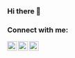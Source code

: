 ### Hi there 👋

### Connect with me:

[<img align="left" alt="boretobg | Facebook" width="22px" src="https://www.google.com/url?sa=i&url=https%3A%2F%2Ftoppng.com%2Ffacebook-logo-PNG-free-PNG-Images_79972&psig=AOvVaw2aXSLdI3yJk9MSqG4fVV1A&ust=1612124832170000&source=images&cd=vfe&ved=0CAIQjRxqFwoTCOjOtre_xO4CFQAAAAAdAAAAABAD" />][facebook]
[<img align="left" alt="boretobg | Instagram" width="22px" src="https://www.google.com/url?sa=i&url=https%3A%2F%2Fwww.stickpng.com%2Fimg%2Ficons-logos-emojis%2Ftech-companies%2Finstagram-logo&psig=AOvVaw0Mn_MWHwR5ngrhakau-oJL&ust=1612124872720000&source=images&cd=vfe&ved=0CAIQjRxqFwoTCJi6xKW_xO4CFQAAAAAdAAAAABAD" />][instagram]
[<img align="left" alt="boretobg | Youtube" width="22px" src="https://www.google.com/url?sa=i&url=https%3A%2F%2Fwww.pinterest.com%2Fpin%2F591941944753485350%2F&psig=AOvVaw234WAwYKsndKKlay8pG2qY&ust=1612124862950000&source=images&cd=vfe&ved=0CAIQjRxqFwoTCKC1jq6_xO4CFQAAAAAdAAAAABAD" />][youtube]

[facebook]: https://facebook.com/boretobg
[instagram]: https://instagram.com/bobbystefanov
[youtube]: https://youtube.com/paddingtinyt